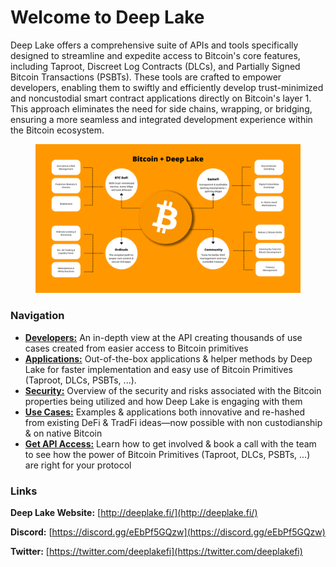 # Welcome to Deep Lake

Deep Lake offers a comprehensive suite of APIs and tools specifically designed to streamline and expedite access to Bitcoin's core features, including Taproot, Discreet Log Contracts (DLCs), and Partially Signed Bitcoin Transactions (PSBTs).  These tools are crafted to empower developers, enabling them to swiftly and efficiently develop trust-minimized and noncustodial smart contract applications directly on Bitcoin's layer 1. This approach eliminates the need for side chains, wrapping, or bridging, ensuring a more seamless and integrated development experience within the Bitcoin ecosystem.

<figure><img src=".gitbook/assets/Peach Yellow Grid Mind Map Brainstorm.png" alt=""><figcaption></figcaption></figure>

### Navigation

* [**Developers:**](deep-lake-api/api.md) An in-depth view at the API creating thousands of use cases created from easier access to Bitcoin primitives
* [**Applications:**](broken-reference) Out-of-the-box applications & helper methods by Deep Lake for faster implementation and easy use of Bitcoin Primitives (Taproot, DLCs, PSBTs, ...).
* [**Security:**](security/overview-of-security-and-risks.md) Overview of the security and risks associated with the Bitcoin properties being utilized and how Deep Lake is engaging with them
* [**Use Cases:**](broken-reference) Examples & applications both innovative and re-hashed from existing DeFi & TradFi ideas—now possible with non custodianship & on native Bitcoin
* [**Get API Access:**](https://px7u4llpikb.typeform.com/to/PqwXml8i) Learn how to get involved & book a call with the team to see how the power of Bitcoin Primitives (Taproot, DLCs, PSBTs, ...) are right for your protocol

### Links

**Deep Lake Website:** [http://deeplake.fi/](http://deeplake.fi/)

**Discord:** [https://discord.gg/eEbPf5GQzw](https://discord.gg/eEbPf5GQzw)

**Twitter:** [https://twitter.com/deeplakefi](https://twitter.com/deeplakefi)

